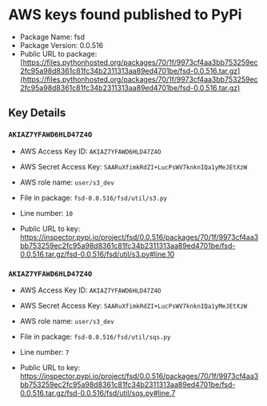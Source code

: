 # AWS keys found published to PyPi

* Package Name: fsd
* Package Version: 0.0.516
* Public URL to package: [https://files.pythonhosted.org/packages/70/1f/9973cf4aa3bb753259ec2fc95a98d8361c81fc34b2311313aa89ed4701be/fsd-0.0.516.tar.gz](https://files.pythonhosted.org/packages/70/1f/9973cf4aa3bb753259ec2fc95a98d8361c81fc34b2311313aa89ed4701be/fsd-0.0.516.tar.gz)

## Key Details

### `AKIAZ7YFAWD6HLD47Z4O`

* AWS Access Key ID: `AKIAZ7YFAWD6HLD47Z4O`
* AWS Secret Access Key: `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` 
* AWS role name: `user/s3_dev`
* File in package: `fsd-0.0.516/fsd/util/s3.py`
* Line number: `10`

* Public URL to key: https://inspector.pypi.io/project/fsd/0.0.516/packages/70/1f/9973cf4aa3bb753259ec2fc95a98d8361c81fc34b2311313aa89ed4701be/fsd-0.0.516.tar.gz/fsd-0.0.516/fsd/util/s3.py#line.10



### `AKIAZ7YFAWD6HLD47Z4O`

* AWS Access Key ID: `AKIAZ7YFAWD6HLD47Z4O`
* AWS Secret Access Key: `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` 
* AWS role name: `user/s3_dev`
* File in package: `fsd-0.0.516/fsd/util/sqs.py`
* Line number: `7`

* Public URL to key: https://inspector.pypi.io/project/fsd/0.0.516/packages/70/1f/9973cf4aa3bb753259ec2fc95a98d8361c81fc34b2311313aa89ed4701be/fsd-0.0.516.tar.gz/fsd-0.0.516/fsd/util/sqs.py#line.7


